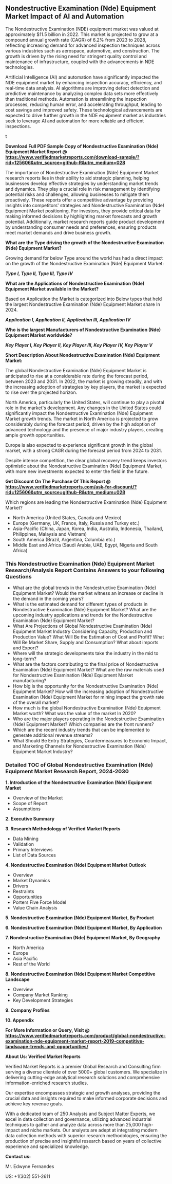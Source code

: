 <h2>Nondestructive Examination (Nde) Equipment Market Impact of AI and Automation</h2><p>The Nondestructive Examination (NDE) equipment market was valued at approximately $11.5 billion in 2022. This market is projected to grow at a compound annual growth rate (CAGR) of 6.2% from 2023 to 2028, reflecting increasing demand for advanced inspection techniques across various industries such as aerospace, automotive, and construction. The growth is driven by the rising need for stringent quality control and maintenance of infrastructure, coupled with the advancements in NDE technologies.</p><p>Artificial Intelligence (AI) and automation have significantly impacted the NDE equipment market by enhancing inspection accuracy, efficiency, and real-time data analysis. AI algorithms are improving defect detection and predictive maintenance by analyzing complex data sets more effectively than traditional methods. Automation is streamlining the inspection processes, reducing human error, and accelerating throughput, leading to cost savings and improved safety. These technological advancements are expected to drive further growth in the NDE equipment market as industries seek to leverage AI and automation for more reliable and efficient inspections.</p>t</p><p id="" class=""><strong>Download Full PDF Sample Copy of Nondestructive Examination (Nde) Equipment Market Report @ <a href="https://www.verifiedmarketreports.com/download-sample/?rid=125606&utm_source=github-R&utm_medium=028" target="_blank">https://www.verifiedmarketreports.com/download-sample/?rid=125606&utm_source=github-R&utm_medium=028</a></strong></p><p>The importance of&nbsp;Nondestructive Examination (Nde) Equipment Market research reports lies in their ability to aid strategic planning, helping businesses develop effective strategies by understanding market trends and dynamics. They play a crucial role in risk management by identifying potential risks and challenges, allowing businesses to mitigate them proactively. These reports offer a competitive advantage by providing insights into competitors' strategies and Nondestructive Examination (Nde) Equipment Market positioning. For investors, they provide critical data for making informed decisions by highlighting market forecasts and growth potential. Additionally, market research reports guide product development by understanding consumer needs and preferences, ensuring products meet market demands and drive business growth.</p><p><strong>What are the&nbsp;Type driving the growth of the Nondestructive Examination (Nde) Equipment Market?</strong></p><p id="" class="">Growing demand for below Type around the world has had a direct impact on the growth of the Nondestructive Examination (Nde) Equipment Market:</p><em><strong>Type I, Type II, Type III, Type IV</strong></em></p><strong>What are the&nbsp;Applications&nbsp;of Nondestructive Examination (Nde) Equipment Market available in the Market?</strong></p><p id="" class="">Based on Application the Market is categorized into Below types that held the largest Nondestructive Examination (Nde) Equipment Market share In 2024.</p><em><strong>Application I, Application II, Application III, Application IV</strong></em></p><strong>Who is the largest Manufacturers of Nondestructive Examination (Nde) Equipment Market worldwide?</strong></p><p><em><strong>Key Player I, Key Player II, Key Player III, Key Player IV, Key Player V</strong></em></p><p id="" class=""><strong>Short Description About Nondestructive Examination (Nde) Equipment Market:</strong></p><p>The global Nondestructive Examination (Nde) Equipment Market is anticipated to rise at a considerable rate during the forecast period, between 2023 and 2031. In 2022, the market is growing steadily, and with the increasing adoption of strategies by key players, the market is expected to rise over the projected horizon.</p><p>North America, particularly the United States, will continue to play a pivotal role in the market's development. Any changes in the United States could significantly impact the Nondestructive Examination (Nde) Equipment Market growth trends. The market in North America is projected to grow considerably during the forecast period, driven by the high adoption of advanced technology and the presence of major industry players, creating ample growth opportunities.</p><p>Europe is also expected to experience significant growth in the global market, with a strong CAGR during the forecast period from 2024 to 2031.</p><p>Despite intense competition, the clear global recovery trend keeps investors optimistic about the Nondestructive Examination (Nde) Equipment Market, with more new investments expected to enter the field in the future.</p><p id="" class=""><strong>Get Discount On The Purchase Of This Report @ <a href="https://www.verifiedmarketreports.com/ask-for-discount/?rid=125606&utm_source=github-R&utm_medium=028" target="_blank">https://www.verifiedmarketreports.com/ask-for-discount/?rid=125606&utm_source=github-R&utm_medium=028</a></strong></p>Which regions are leading the Nondestructive Examination (Nde) Equipment Market?</p><ul><li>North America (United States, Canada and Mexico)</li><li>Europe (Germany, UK, France, Italy, Russia and Turkey etc.)</li><li>Asia-Pacific (China, Japan, Korea, India, Australia, Indonesia, Thailand, Philippines, Malaysia and Vietnam)</li><li>South America (Brazil, Argentina, Columbia etc.)</li><li>Middle East and Africa (Saudi Arabia, UAE, Egypt, Nigeria and South Africa)</li></ul><h3 id="" class="">This Nondestructive Examination (Nde) Equipment Market Research/Analysis Report Contains Answers to your following Questions</h3><ul><li>What are the global trends in the Nondestructive Examination (Nde) Equipment Market? Would the market witness an increase or decline in the demand in the coming years?</li><li>What is the estimated demand for different types of products in Nondestructive Examination (Nde) Equipment Market? What are the upcoming industry applications and trends for the Nondestructive Examination (Nde) Equipment Market?</li><li>What Are Projections of Global Nondestructive Examination (Nde) Equipment Market Industry Considering Capacity, Production and Production Value? What Will Be the Estimation of Cost and Profit? What Will Be Market Share, Supply and Consumption? What about imports and Export?</li><li>Where will the strategic developments take the industry in the mid to long-term?</li><li>What are the factors contributing to the final price of Nondestructive Examination (Nde) Equipment Market? What are the raw materials used for Nondestructive Examination (Nde) Equipment Market manufacturing?</li><li>How big is the opportunity for the Nondestructive Examination (Nde) Equipment Market? How will the increasing adoption of Nondestructive Examination (Nde) Equipment Market for mining impact the growth rate of the overall market?</li><li>How much is the global Nondestructive Examination (Nde) Equipment Market worth? What was the value of the market In 2020?</li><li>Who are the major players operating in the Nondestructive Examination (Nde) Equipment Market? Which companies are the front runners?</li><li>Which are the recent industry trends that can be implemented to generate additional revenue streams?</li><li>What Should Be Entry Strategies, Countermeasures to Economic Impact, and Marketing Channels for Nondestructive Examination (Nde) Equipment Market Industry?</li></ul><h3 id="" class="">Detailed TOC of Global Nondestructive Examination (Nde) Equipment Market Research Report, 2024-2030</h3><p id="" class=""><strong>1. Introduction of the Nondestructive Examination (Nde) Equipment Market</strong></p><ul><li>Overview of the Market</li><li>Scope of Report</li><li>Assumptions</li></ul><p id="" class=""><strong>2. Executive Summary</strong></p><p id="" class=""><strong>3. Research Methodology of Verified Market Reports</strong></p><ul><li>Data Mining</li><li>Validation</li><li>Primary Interviews</li><li>List of Data Sources</li></ul><p id="" class=""><strong>4. Nondestructive Examination (Nde) Equipment Market Outlook</strong></p><ul><li>Overview</li><li>Market Dynamics</li><li>Drivers</li><li>Restraints</li><li>Opportunities</li><li>Porters Five Force Model</li><li>Value Chain Analysis</li></ul><p id="" class=""><strong>5. Nondestructive Examination (Nde) Equipment Market, By Product</strong></p><p id="" class=""><strong>6. Nondestructive Examination (Nde) Equipment Market, By Application</strong></p><p id="" class=""><strong>7. Nondestructive Examination (Nde) Equipment Market, By Geography</strong></p><ul><li>North America</li><li>Europe</li><li>Asia Pacific</li><li>Rest of the World</li></ul><p id="" class=""><strong>8. Nondestructive Examination (Nde) Equipment Market Competitive Landscape</strong></p><ul><li>Overview</li><li>Company Market Ranking</li><li>Key Development Strategies</li></ul><p id="" class=""><strong>9. Company Profiles</strong></p><p id="" class=""><strong>10. Appendix</strong></p><p id="" class=""><strong>For More Information or Query, Visit @ <a href="https://www.verifiedmarketreports.com/product/global-nondestructive-examination-nde-equipment-market-report-2019-competitive-landscape-trends-and-opportunities/" target="_blank">https://www.verifiedmarketreports.com/product/global-nondestructive-examination-nde-equipment-market-report-2019-competitive-landscape-trends-and-opportunities/</a></strong></p><p id="" class=""><strong>About Us: Verified Market Reports</strong></p><p id="" class="">Verified Market Reports is a premier Global Research and Consulting firm serving a diverse clientele of over 5000+ global customers. We specialize in delivering cutting-edge analytical research solutions and comprehensive information-enriched research studies.</p><p id="" class="">Our expertise encompasses strategic and growth analyses, providing the crucial data and insights required to make informed corporate decisions and achieve key revenue goals.</p><p id="" class="">With a dedicated team of 250 Analysts and Subject Matter Experts, we excel in data collection and governance, utilizing advanced industrial techniques to gather and analyze data across more than 25,000 high-impact and niche markets. Our analysts are adept at integrating modern data collection methods with superior research methodologies, ensuring the production of precise and insightful research based on years of collective experience and specialized knowledge.</p><p id="" class=""><strong>Contact us:</strong></p><p id="" class="">Mr. Edwyne Fernandes</p><p id="" class="">US: +1(302) 551-2611</p>